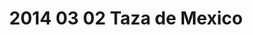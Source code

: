 ---
layout: blog
title: 2014 03 02 Taza de Mexico 
category: blog
lat: 47.60289
lng: -122.30835
altitude: 61.25
image: https://s3-us-west-2.amazonaws.com/worldcup14/2014-03-02 16:51:33 PST.jpg
observation: 20140302165133PST
---